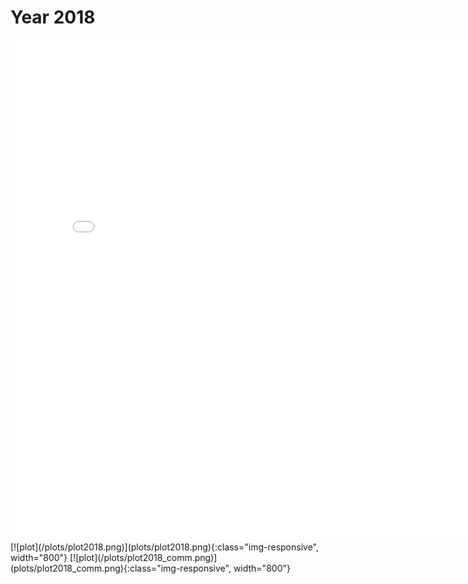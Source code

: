 # Year 2018
<embed type="text/html" src="plots/plot2018_750.html" width="800" height="800">
[![plot](/plots/plot2018.png)](plots/plot2018.png){:class="img-responsive", width="800"}
[![plot](/plots/plot2018_comm.png)](plots/plot2018_comm.png){:class="img-responsive", width="800"}
